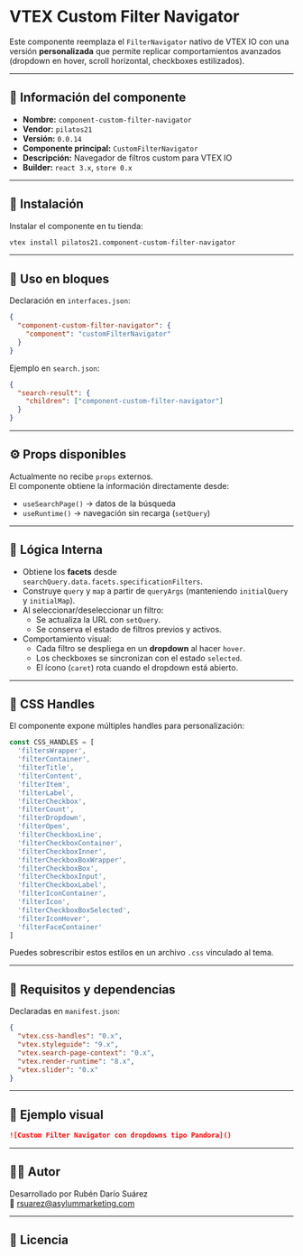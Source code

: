 # VTEX Custom Filter Navigator

Este componente reemplaza el `FilterNavigator` nativo de VTEX IO con una versión **personalizada** que permite replicar comportamientos avanzados (dropdown en hover, scroll horizontal, checkboxes estilizados).

---

## 📌 Información del componente

- **Nombre:** `component-custom-filter-navigator`
- **Vendor:** `pilatos21`
- **Versión:** `0.0.14`
- **Componente principal:** `CustomFilterNavigator`
- **Descripción:** Navegador de filtros custom para VTEX IO
- **Builder:** `react 3.x`, `store 0.x`

---

## 🧩 Instalación

Instalar el componente en tu tienda:

```bash
vtex install pilatos21.component-custom-filter-navigator
```

---

## 🚀 Uso en bloques

Declaración en `interfaces.json`:

```json
{
  "component-custom-filter-navigator": {
    "component": "customFilterNavigator"
  }
}
```

Ejemplo en `search.json`:

```json
{
  "search-result": {
    "children": ["component-custom-filter-navigator"]
  }
}
```

---

## ⚙️ Props disponibles

Actualmente no recibe `props` externos.  
El componente obtiene la información directamente desde:

- `useSearchPage()` → datos de la búsqueda
- `useRuntime()` → navegación sin recarga (`setQuery`)

---

## 🧠 Lógica Interna

- Obtiene los **facets** desde `searchQuery.data.facets.specificationFilters`.
- Construye `query` y `map` a partir de `queryArgs` (manteniendo `initialQuery` y `initialMap`).
- Al seleccionar/deseleccionar un filtro:
  - Se actualiza la URL con `setQuery`.
  - Se conserva el estado de filtros previos y activos.
- Comportamiento visual:
  - Cada filtro se despliega en un **dropdown** al hacer `hover`.
  - Los checkboxes se sincronizan con el estado `selected`.
  - El ícono (`caret`) rota cuando el dropdown está abierto.

---

## 🎨 CSS Handles

El componente expone múltiples handles para personalización:

```ts
const CSS_HANDLES = [
  'filtersWrapper',
  'filterContainer',
  'filterTitle',
  'filterContent',
  'filterItem',
  'filterLabel',
  'filterCheckbox',
  'filterCount',
  'filterDropdown',
  'filterOpen',
  'filterCheckboxLine',
  'filterCheckboxContainer',
  'filterCheckboxInner',
  'filterCheckboxBoxWrapper',
  'filterCheckboxBox',
  'filterCheckboxInput',
  'filterCheckboxLabel',
  'filterIconContainer',
  'filterIcon',
  'filterCheckboxBoxSelected',
  'filterIconHover',
  'filterFaceContainer'
]
```

Puedes sobrescribir estos estilos en un archivo `.css` vinculado al tema.

---

## 🧪 Requisitos y dependencias

Declaradas en `manifest.json`:

```json
{
  "vtex.css-handles": "0.x",
  "vtex.styleguide": "9.x",
  "vtex.search-page-context": "0.x",
  "vtex.render-runtime": "8.x",
  "vtex.slider": "0.x"
}
```

---

## 📸 Ejemplo visual

```md
![Custom Filter Navigator con dropdowns tipo Pandora]()
```

---

## 🧑‍💻 Autor

Desarrollado por Rubén Darío Suárez  
📧 [rsuarez@asylummarketing.com](mailto:rsuarez@asylummarketing.com)

---

## 📄 Licencia

